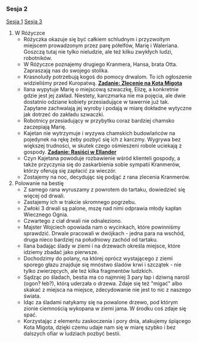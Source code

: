 ### Sesja 2
[Sesja 1](#sesja-1) [Sesja 3](#sesja-3)
1. W Różyczce
    - Różyczka okazuje się być całkiem schludnym i przyzwoitym miejscem prowadzonym przez parę półelfów, Marię i Waleriana. Goszczą tutaj nie tylko nieludzie, ale też kilku zwykłych ludzi, robotników.
    - W Różyczce poznajemy drugiego Kranmera, Hansa, brata Otta. Zapraszają nas do swojego stolika.
    - Krasnoludy potrzebują kogoś do pomocy drwalom. To ich ogłoszenie widzieliśmy przed Kuropatwą. **[Zadanie: Zlecenie na Kota Migota](#z_q1)**
    - Ilana wypytuje Marię o miejscową szwaczkę, Elizę, a konkretnie gdzie jest jej zakład. Niestety, karczmarka nie ma pojęcia, ale dwie dostatnio odziane kobiety przesiadujące w tawernie już tak. Zapytane zachwalają jej wyroby i podają w miarę dokładne wytyczne jak dotrzeć do zakładu szwaczki.
    - Robotnicy przesiadujący w przybytku coraz bardziej chamsko zaczepiają Marię.
    - Kajetan nie wytrzymuje i wyzywa chamskich budowlańców na pojedynek na rękę żeby pozbyć się ich z karczmy. Wygrywa bez większej trudności, w skutek czego ośmieszeni robole uciekają z gospody. **[Zadanie: Rasiści w Ellander](#z_q2)**
    - Czyn Kajetana powoduje rozbawienie wśród klienteli gospody, a także przyczynia się do zaskarbienia sobie sympatii Kranmerów, którzy oferują się zapłacić za wieczór.
    - Zostajemy na noc, decydując się podjąć z rana zlecenia Kranmerów.
2. Polowanie na bestię
    - Z samego rana wyruszamy z powrotem do tartaku, dowiedzieć się więcej od drwali.
    - Zastajemy ich w trakcie skromnego pogrzebu.
    - Zwłoki 3 drwali są palone, mszę nad nimi odprawia młody kapłan Wiecznego Ognia.
    - Czwartego z ciał drwali nie odnaleziono.
    - Majster Wojciech opowiada nam o wycinkach, które powinniśmy sprawdzić. Drwale pracowali w dwójkach - jedna para na wschód, druga nieco bardziej na południowy zachód od tartaku.
    - Ilana badając ślady w ziemi i na drzewach określa miejsce, które idziemy zbadać jako pierwsze.
    - Dochodzimy do polany, na której oprócz wystającego z ziemi sporego głazu znajduje się mnóstwo śladów krwi i szczątek - nie tylko zwierzęcych, ale też kilka fragmentów ludzkich.
    - Sądząc po śladach, bestia ma co najmniej 3 pary łap i dziwną narośl (ogon? łeb?), którą uderzała o drzewa. Zdaje się też "migać" albo skakać z miejsca na miejsce, zdecydowanie nie jest to nic z naszego świata.
    - Idąc za śladami natykamy się na powalone drzewo, pod którym zionie ciemnością wykopana w ziemi jama. W środku coś zdaje się spać.
    - Korzystając z elementu zaskoczenia i pory dnia, atakujemy śpiącego Kota Migota, dzięki czemu udaje nam się w miarę szybko i bez dalszych ofiar w ludziach pozbyć bestii.